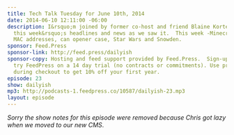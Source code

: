 ```yaml
---
title: Tech Talk Tuesday for June 10th, 2014
date: 2014-06-10 12:11:00 -06:00
description: I&rsquo;m joined by former co-host and friend Blaine Korte to discuss
  this week&rsquo;s headlines and news as we saw it.  This week -Minecraft, Instagram,
  MAC addresses, can opener case, Star Wars and Snowden.
sponsor: Feed.Press
sponsor-link: http://feed.press/dailyish
sponsor-copy: Hosting and feed support provided by Feed.Press.  Sign-up today and
  try FeedPress on a 14 day trial (no contracts or commitments). Use promo code "dailyish"
  during checkout to get 10% off your first year.
episode: 23
show: dailyish
mp3: http://podcasts-1.feedpress.co/10587/dailyish-23.mp3
layout: episode
---
```


<em>Sorry the show notes for this episode were removed because Chris got lazy when we moved to our new CMS</em>.
